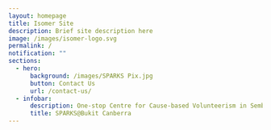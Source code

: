 ```yaml
---
layout: homepage
title: Isomer Site
description: Brief site description here
image: /images/isomer-logo.svg
permalink: /
notification: ""
sections:
  - hero:
      background: /images/SPARKS Pix.jpg
      button: Contact Us
      url: /contact-us/
  - infobar:
      description: One-stop Centre for Cause-based Volunteerism in Sembawang GRC
      title: SPARKS@Bukit Canberra
---
```


